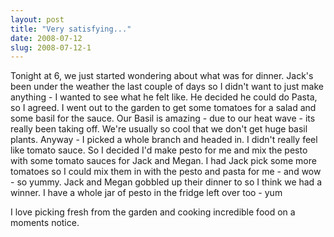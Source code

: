 ```yaml
---
layout: post
title: "Very satisfying..."
date: 2008-07-12
slug: 2008-07-12-1
---
```


Tonight at 6, we just started wondering about what was for dinner.  Jack&apos;s been under the weather the last couple of days so I didn&apos;t want to just make anything - I wanted to see what he felt like.  He decided he could do Pasta, so I agreed.  I went out to the garden to get some tomatoes for a salad and some basil for the sauce.   Our Basil is amazing - due to our heat wave - its really been taking off. We&apos;re usually so cool that we don&apos;t get huge basil plants.  Anyway - I picked a whole branch and headed in.  I didn&apos;t really feel like tomato sauce.  So I decided I&apos;d make pesto for me and mix the pesto with some tomato sauces for Jack and Megan.  I had Jack pick some more tomatoes so I could mix them in with the pesto  and pasta for me - and wow - so yummy.  Jack and Megan gobbled up their dinner to so I think we had a winner.    I have a whole jar of pesto in the fridge left over too - yum

I love picking fresh from the garden and cooking incredible food on a moments notice.  


